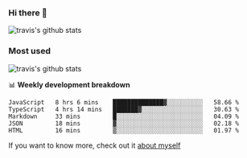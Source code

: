 ### Hi there 👋

<!--
**HondryTravis/HondryTravis** is a ✨ _special_ ✨ repository because its `README.md` (this file) appears on your GitHub profile.

Here are some ideas to get you started:

- 🔭 I’m currently working on ...
- 🌱 I’m currently learning ...
- 👯 I’m looking to collaborate on ...
- 🤔 I’m looking for help with ...
- 💬 Ask me about ...
- 📫 How to reach me: ...
- 😄 Pronouns: ...
- ⚡ Fun fact: ...
-->

![travis's github stats](https://github-readme-stats.vercel.app/api?username=HondryTravis&hide=stars)
### Most used
![travis's github stats](https://github-readme-stats.anuraghazra1.vercel.app/api/top-langs/?username=HondryTravis&layout=compact&hide_title=true)

📊 **Weekly development breakdown**

<!--START_SECTION:waka-->
```text
JavaScript   8 hrs 6 mins    ██████████████▓░░░░░░░░░░   58.66 % 
TypeScript   4 hrs 14 mins   ███████▓░░░░░░░░░░░░░░░░░   30.63 % 
Markdown     33 mins         █░░░░░░░░░░░░░░░░░░░░░░░░   04.09 % 
JSON         18 mins         ▓░░░░░░░░░░░░░░░░░░░░░░░░   02.18 % 
HTML         16 mins         ▒░░░░░░░░░░░░░░░░░░░░░░░░   01.97 % 
```
<!--END_SECTION:waka-->

If you want to know more, check out it [about myself](https://hondrytravis.github.io/)
